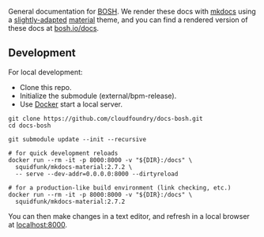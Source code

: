 General documentation for [BOSH](https://bosh.io/). We render these docs with [mkdocs](https://www.mkdocs.org/) using a [slightly-adapted](theme) [material](https://github.com/squidfunk/mkdocs-material) theme, and you can find a rendered version of these docs at [bosh.io/docs](https://bosh.io/docs/).

## Development

For local development:

  * Clone this repo.
  * Initialize the submodule (external/bpm-release).
  * Use [Docker](https://docs.docker.com/install/) start a local server.

```shell
git clone https://github.com/cloudfoundry/docs-bosh.git
cd docs-bosh

git submodule update --init --recursive

# for quick development reloads
docker run --rm -it -p 8000:8000 -v "${DIR}:/docs" \
  squidfunk/mkdocs-material:2.7.2 \
  -- serve --dev-addr=0.0.0.0:8000 --dirtyreload

# for a production-like build environment (link checking, etc.)
docker run --rm -it -p 8000:8000 -v "${DIR}:/docs" \
  squidfunk/mkdocs-material:2.7.2
```

You can then make changes in a text editor, and refresh in a local browser at [localhost:8000](http://localhost:8000/).
